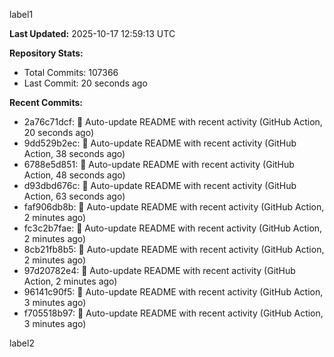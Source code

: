 
label1 
<!-- ACTIVITY_START -->
**Last Updated:** 2025-10-17 12:59:13 UTC

**Repository Stats:**
- Total Commits: 107366
- Last Commit: 20 seconds ago

**Recent Commits:**
- 2a76c71dcf: 🤖 Auto-update README with recent activity (GitHub Action, 20 seconds ago)
- 9dd529b2ec: 🤖 Auto-update README with recent activity (GitHub Action, 38 seconds ago)
- 6788e5d851: 🤖 Auto-update README with recent activity (GitHub Action, 48 seconds ago)
- d93dbd676c: 🤖 Auto-update README with recent activity (GitHub Action, 63 seconds ago)
- faf906db8b: 🤖 Auto-update README with recent activity (GitHub Action, 2 minutes ago)
- fc3c2b7fae: 🤖 Auto-update README with recent activity (GitHub Action, 2 minutes ago)
- 8cb21fb8b5: 🤖 Auto-update README with recent activity (GitHub Action, 2 minutes ago)
- 97d20782e4: 🤖 Auto-update README with recent activity (GitHub Action, 2 minutes ago)
- 96141c90f5: 🤖 Auto-update README with recent activity (GitHub Action, 3 minutes ago)
- f705518b97: 🤖 Auto-update README with recent activity (GitHub Action, 3 minutes ago)
<!-- ACTIVITY_END -->

label2
